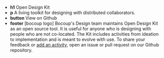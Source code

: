 * <strong>h1</strong> Open Design Kit
* <strong>p</strong>  A living toolkit for designing with distributed collaborators. 
* <strong>button </strong> View on Github
* <strong>footer</strong> [bocoup logo] Bocoup's Design team maintains Open Design Kit as an open source tool. It is useful for anyone who is designing with people who are not co-located. The Kit includes activities from ideation to implementation and is meant to evolve with use. To share your feedback or [add an activity](https://github.com/bocoup/opendesignkit/wiki/Method-Guide-Template), open an issue or pull request on our Github repository.
